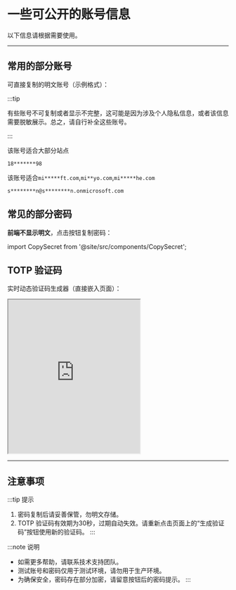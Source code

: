 # 一些可公开的账号信息

以下信息请根据需要使用。

---

## 常用的部分账号
可直接复制的明文账号（示例格式）：

:::tip

有些账号不可复制或者显示不完整，这可能是因为涉及个人隐私信息，或者该信息需要脱敏展示。总之，请自行补全这些账号。

:::

该账号适合大部分站点
```text
18*******98
```

该账号适合`mi*****ft.com`,`mi**yo.com`,`mi*****he.com`
```text
s********n@s********n.onmicrosoft.com
```

## 常见的部分密码
**前端不显示明文**，点击按钮复制密码：


import CopySecret from '@site/src/components/CopySecret';

<CopySecret text="vaxnyj-moVnus797" label="复制密码-2" />

## TOTP 验证码
实时动态验证码生成器（直接嵌入页面）：
<iframe 
  src="https://app.sunimg.top/otp/?secret=JKSSAKDI114514" 
  width="300" 
  height="350" 
  title="TOTP Generator"
></iframe>

---

## 注意事项

:::tip 提示
1. 密码复制后请妥善保管，勿明文存储。
2. TOTP 验证码有效期为30秒，过期自动失效。请重新点击页面上的“生成验证码”按钮使用新的验证码。
:::

:::note 说明
- 如需更多帮助，请联系技术支持团队。
- 测试账号和密码仅用于测试环境，请勿用于生产环境。
- 为确保安全，密码存在部分加密，请留意按钮后的密码提示。
:::